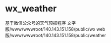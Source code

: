 # wx_weather
基于微信公众号的天气预报程序     文字版/www/wwwroot/140.143.151.158/public/wx    web版/www/wwwroot/140.143.151.158/public/weather
